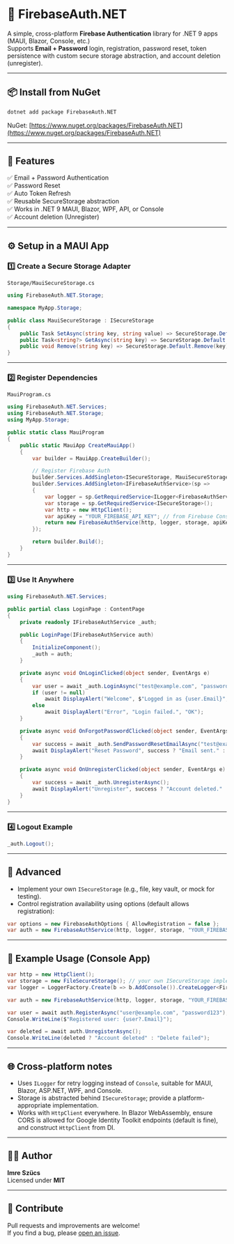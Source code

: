 # 🔐 FirebaseAuth.NET

A simple, cross-platform **Firebase Authentication** library for .NET 9 apps (MAUI, Blazor, Console, etc.)  
Supports **Email + Password** login, registration, password reset, token persistence with custom secure storage abstraction, and account deletion (unregister).

---

## 📦 Install from NuGet

```bash
dotnet add package FirebaseAuth.NET
```

NuGet: [https://www.nuget.org/packages/FirebaseAuth.NET](https://www.nuget.org/packages/FirebaseAuth.NET)

---

## 🧱 Features

✅ Email + Password Authentication  
✅ Password Reset  
✅ Auto Token Refresh  
✅ Reusable SecureStorage abstraction  
✅ Works in .NET 9 MAUI, Blazor, WPF, API, or Console  
✅ Account deletion (Unregister)

---

## ⚙️ Setup in a MAUI App

### 1️⃣ Create a Secure Storage Adapter

`Storage/MauiSecureStorage.cs`
```csharp
using FirebaseAuth.NET.Storage;

namespace MyApp.Storage;

public class MauiSecureStorage : ISecureStorage
{
    public Task SetAsync(string key, string value) => SecureStorage.Default.SetAsync(key, value);
    public Task<string?> GetAsync(string key) => SecureStorage.Default.GetAsync(key);
    public void Remove(string key) => SecureStorage.Default.Remove(key);
}
```

---

### 2️⃣ Register Dependencies

`MauiProgram.cs`
```csharp
using FirebaseAuth.NET.Services;
using FirebaseAuth.NET.Storage;
using MyApp.Storage;

public static class MauiProgram
{
    public static MauiApp CreateMauiApp()
    {
        var builder = MauiApp.CreateBuilder();

        // Register Firebase Auth
        builder.Services.AddSingleton<ISecureStorage, MauiSecureStorage>();
        builder.Services.AddSingleton<IFirebaseAuthService>(sp =>
        {
            var logger = sp.GetRequiredService<ILogger<FirebaseAuthService>>();
            var storage = sp.GetRequiredService<ISecureStorage>();
            var http = new HttpClient();
            var apiKey = "YOUR_FIREBASE_API_KEY"; // from Firebase Console
            return new FirebaseAuthService(http, logger, storage, apiKey);
        });

        return builder.Build();
    }
}
```

---

### 3️⃣ Use It Anywhere

```csharp
using FirebaseAuth.NET.Services;

public partial class LoginPage : ContentPage
{
    private readonly IFirebaseAuthService _auth;

    public LoginPage(IFirebaseAuthService auth)
    {
        InitializeComponent();
        _auth = auth;
    }

    private async void OnLoginClicked(object sender, EventArgs e)
    {
        var user = await _auth.LoginAsync("test@example.com", "password123");
        if (user != null)
            await DisplayAlert("Welcome", $"Logged in as {user.Email}", "OK");
        else
            await DisplayAlert("Error", "Login failed.", "OK");
    }

    private async void OnForgotPasswordClicked(object sender, EventArgs e)
    {
        var success = await _auth.SendPasswordResetEmailAsync("test@example.com");
        await DisplayAlert("Reset Password", success ? "Email sent." : "Failed to send.", "OK");
    }

    private async void OnUnregisterClicked(object sender, EventArgs e)
    {
        var success = await _auth.UnregisterAsync();
        await DisplayAlert("Unregister", success ? "Account deleted." : "Failed to delete account.", "OK");
    }
}
```

---

### 4️⃣ Logout Example

```csharp
_auth.Logout();
```

---

## 🧩 Advanced
- Implement your own `ISecureStorage` (e.g., file, key vault, or mock for testing).
- Control registration availability using options (default allows registration):

```csharp
var options = new FirebaseAuthOptions { AllowRegistration = false };
var auth = new FirebaseAuthService(http, logger, storage, "YOUR_FIREBASE_API_KEY", options);
```

---

## 🧪 Example Usage (Console App)
```csharp
var http = new HttpClient();
var storage = new FileSecureStorage(); // your own ISecureStorage implementation
var logger = LoggerFactory.Create(b => b.AddConsole()).CreateLogger<FirebaseAuthService>();

var auth = new FirebaseAuthService(http, logger, storage, "YOUR_FIREBASE_API_KEY");

var user = await auth.RegisterAsync("user@example.com", "password123");
Console.WriteLine($"Registered user: {user?.Email}");

var deleted = await auth.UnregisterAsync();
Console.WriteLine(deleted ? "Account deleted" : "Delete failed");
```

---

## 🌐 Cross-platform notes
- Uses `ILogger` for retry logging instead of `Console`, suitable for MAUI, Blazor, ASP.NET, WPF, and Console.
- Storage is abstracted behind `ISecureStorage`; provide a platform-appropriate implementation.
- Works with `HttpClient` everywhere. In Blazor WebAssembly, ensure CORS is allowed for Google Identity Toolkit endpoints (default is fine), and construct `HttpClient` from DI.

---

## 🧑‍💻 Author
**Imre Szücs**  
Licensed under **MIT**  

---

## 🌟 Contribute
Pull requests and improvements are welcome!  
If you find a bug, please [open an issue](https://github.com/szucsim/FirebaseAuth.NET/issues).
